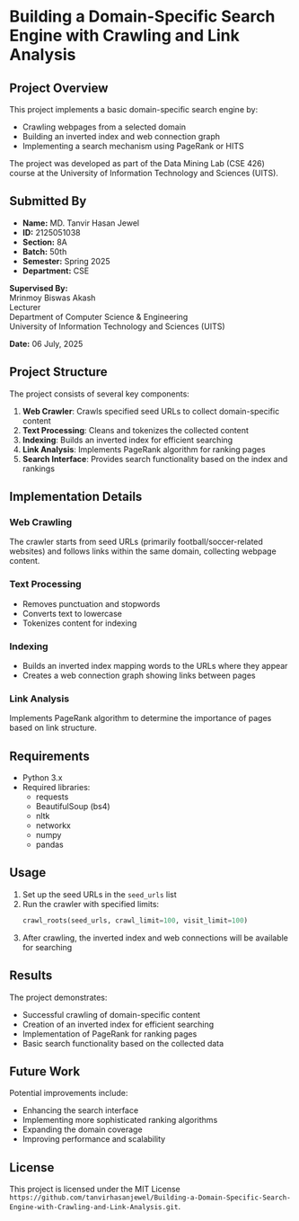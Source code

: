 # Building a Domain-Specific Search Engine with Crawling and Link Analysis

## Project Overview

This project implements a basic domain-specific search engine by:
- Crawling webpages from a selected domain
- Building an inverted index and web connection graph
- Implementing a search mechanism using PageRank or HITS

The project was developed as part of the Data Mining Lab (CSE 426) course at the University of Information Technology and Sciences (UITS).

## Submitted By
- **Name:** MD. Tanvir Hasan Jewel
- **ID:** 2125051038
- **Section:** 8A
- **Batch:** 50th
- **Semester:** Spring 2025
- **Department:** CSE

**Supervised By:**  
Mrinmoy Biswas Akash  
Lecturer  
Department of Computer Science & Engineering  
University of Information Technology and Sciences (UITS)  

**Date:** 06 July, 2025

## Project Structure

The project consists of several key components:

1. **Web Crawler**: Crawls specified seed URLs to collect domain-specific content
2. **Text Processing**: Cleans and tokenizes the collected content
3. **Indexing**: Builds an inverted index for efficient searching
4. **Link Analysis**: Implements PageRank algorithm for ranking pages
5. **Search Interface**: Provides search functionality based on the index and rankings

## Implementation Details

### Web Crawling
The crawler starts from seed URLs (primarily football/soccer-related websites) and follows links within the same domain, collecting webpage content.

### Text Processing
- Removes punctuation and stopwords
- Converts text to lowercase
- Tokenizes content for indexing

### Indexing
- Builds an inverted index mapping words to the URLs where they appear
- Creates a web connection graph showing links between pages

### Link Analysis
Implements PageRank algorithm to determine the importance of pages based on link structure.

## Requirements

- Python 3.x
- Required libraries:
  - requests
  - BeautifulSoup (bs4)
  - nltk
  - networkx
  - numpy
  - pandas

## Usage

1. Set up the seed URLs in the `seed_urls` list
2. Run the crawler with specified limits:
   ```python
   crawl_roots(seed_urls, crawl_limit=100, visit_limit=100)
   ```
3. After crawling, the inverted index and web connections will be available for searching

## Results

The project demonstrates:
- Successful crawling of domain-specific content
- Creation of an inverted index for efficient searching
- Implementation of PageRank for ranking pages
- Basic search functionality based on the collected data

## Future Work

Potential improvements include:
- Enhancing the search interface
- Implementing more sophisticated ranking algorithms
- Expanding the domain coverage
- Improving performance and scalability

## License

This project is licensed under the MIT License `https://github.com/tanvirhasanjewel/Building-a-Domain-Specific-Search-Engine-with-Crawling-and-Link-Analysis.git`.
